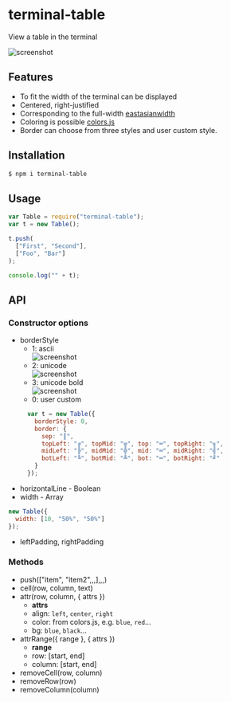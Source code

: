 terminal-table
==============
View a table in the terminal

![screenshot](https://raw.githubusercontent.com/zaftzaft/terminal-table/master/img/screenshot.png)


## Features
- To fit the width of the terminal can be displayed
- Centered, right-justified
- Corresponding to the full-width [eastasianwidth](https://github.com/komagata/eastasianwidth)
- Coloring is possible [colors.js](https://github.com/marak/colors.js)
- Border can choose from three styles and user custom style.


## Installation
```bash
$ npm i terminal-table
```

## Usage
``` js
var Table = require("terminal-table");
var t = new Table();

t.push(
  ["First", "Second"],
  ["Foo", "Bar"]
);

console.log("" + t);
```

## API

### Constructor options
- borderStyle
  - 1: ascii  
  ![screenshot](https://raw.githubusercontent.com/zaftzaft/terminal-table/master/img/border-style-1.png)
  - 2: unicode  
  ![screenshot](https://raw.githubusercontent.com/zaftzaft/terminal-table/master/img/border-style-2.png)
  - 3: unicode bold  
  ![screenshot](https://raw.githubusercontent.com/zaftzaft/terminal-table/master/img/border-style-3.png)
  - 0: user custom
  ``` js
    var t = new Table({
      borderStyle: 0,
      border: {
        sep: "║",
        topLeft: "╔", topMid: "╦", top: "═", topRight: "╗",
        midLeft: "╠", midMid: "╬", mid: "═", midRight: "╣",
        botLeft: "╚", botMid: "╩", bot: "═", botRight: "╝"
      }
    });
  ```
- horizontalLine - Boolean
- width - Array
``` js
new Table({
  width: [10, "50%", "50%"]
});
```
- leftPadding, rightPadding



### Methods
- push(["item", "item2",,,],,,)
- cell(row, column, text)
- attr(row, column, { attrs })
  - __attrs__
  - align: `left`, `center`, `right`
  - color: from colors.js, e.g. `blue`, `red`...
  - bg: `blue`, `black`...
- attrRange({ range }, { attrs })
  - __range__
  - row: [start, end]
  - column: [start, end]
- removeCell(row, column)
- removeRow(row)
- removeColumn(column)
